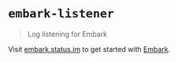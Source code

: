 # `embark-listener`

> Log listening for Embark

Visit [embark.status.im](https://embark.status.im/) to get started with
[Embark](https://github.com/embark-framework/embark).
